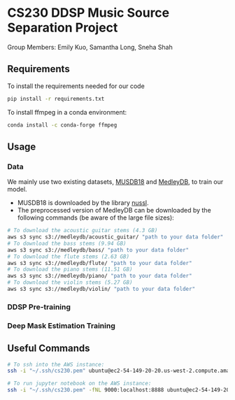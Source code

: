 # CS230 DDSP Music Source Separation Project
Group Members: Emily Kuo, Samantha Long, Sneha Shah

## Requirements
To install the requirements needed for our code
```bash
pip install -r requirements.txt
```
To install ffmpeg in a conda environment:
```bash
conda install -c conda-forge ffmpeg 
```

## Usage
### Data
We mainly use two existing datasets, [MUSDB18](https://zenodo.org/record/1117372#.Y5Pfv-zMLdo) and [MedleyDB](https://medleydb.weebly.com/), to train our model.
- MUSDB18 is downloaded by the library [nussl](https://github.com/nussl/nussl).
- The preprocessed version of MedleyDB can be downloaded by the following commands (be aware of the large file sizes):
```bash
# To download the acoustic guitar stems (4.3 GB)
aws s3 sync s3://medleydb/acoustic_guitar/ "path to your data folder"
# To download the bass stems (9.94 GB)
aws s3 sync s3://medleydb/bass/ "path to your data folder"
# To download the flute stems (2.63 GB)
aws s3 sync s3://medleydb/flute/ "path to your data folder"
# To download the piano stems (11.51 GB)
aws s3 sync s3://medleydb/piano/ "path to your data folder"
# To download the violin stems (5.27 GB)
aws s3 sync s3://medleydb/violin/ "path to your data folder"
```

### DDSP Pre-training

### Deep Mask Estimation Training

## Useful Commands
```bash
# To ssh into the AWS instance:
ssh -i "~/.ssh/cs230.pem" ubuntu@ec2-54-149-20-20.us-west-2.compute.amazonaws.com

# To run jupyter notebook on the AWS instance:
ssh -i "~/.ssh/cs230.pem" -fNL 9000:localhost:8888 ubuntu@ec2-54-149-20-20.us-west-2.compute.amazonaws.com
```